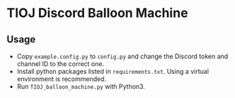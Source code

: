# TIOJ Discord Balloon Machine

## Usage

- Copy `example.config.py` to `config.py` and change the Discord token and channel ID to the correct one.
- Install python packages listed in `requirements.txt`. Using a virtual environment is recommended.
- Run `TIOJ_balloon_machine.py` with Python3.
